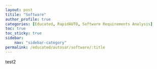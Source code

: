 ```yaml
---
layout: post
titile: "Software"
author_profile: true
categories: [Educated, RapidAUTO, Software Requirements Analysis]
toc: true
toc_sticky: true
sidebar:
    nav: "sidebar-category"
permalink: /educated/autosar/software/:title
---
```



test2